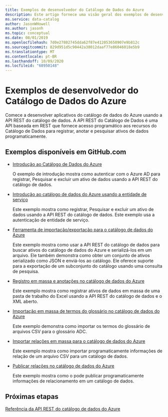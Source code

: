 ```yaml
---
title: Exemplos de desenvolvedor do Catálogo de Dados do Azure
description: Este artigo fornece uma visão geral dos exemplos de desenvolvedor disponíveis para a API REST do Catálogo de Dados.
ms.service: data-catalog
author: JasonWHowell
ms.author: jasonh
ms.topic: conceptual
ms.date: 08/01/2019
ms.openlocfilehash: 7d0e27802745dda62f87e412053650907e9b812c
ms.sourcegitcommit: 829d951d5c90442a38012daaf77e86046018e5b9
ms.translationtype: MT
ms.contentlocale: pt-BR
ms.lasthandoff: 10/09/2020
ms.locfileid: "68950148"
---
```

# <a name="azure-data-catalog-developer-samples"></a>Exemplos de desenvolvedor do Catálogo de Dados do Azure

Comece a desenvolver aplicativos do catálogo de dados do Azure usando a API REST do catálogo de dados. A API REST do Catálogo de Dados é uma API baseada em REST que fornece acesso programático aos recursos do Catálogo de Dados para registrar, anotar e pesquisar ativos de dados programaticamente.

## <a name="samples-available-on-githubcom"></a>Exemplos disponíveis em GitHub.com

* [Introdução ao Catálogo de Dados do Azure](https://github.com/Azure-Samples/data-catalog-dotnet-get-started/)
  
   O exemplo de introdução mostra como autenticar com o Azure AD para registrar, Pesquisar e excluir um ativo de dados usando a API REST do catálogo de dados.
   
* [Introdução ao catálogo de dados do Azure usando a entidade de serviço](https://github.com/Azure-Samples/data-catalog-dotnet-service-principal-get-started/)

   Este exemplo mostra como registrar, Pesquisar e excluir um ativo de dados usando a API REST do catálogo de dados. Este exemplo usa a autenticação de entidade de serviço.

* [Ferramenta de importação/exportação para o catálogo de dados do Azure](https://github.com/Azure-Samples/data-catalog-dotnet-import-export/)

   Este exemplo mostra como usar a API REST do catálogo de dados para buscar ativos do catálogo de dados do Azure e serializá-los em um arquivo. Ele também demonstra como obter um conjunto de ativos serializado como JSON e enviá-los ao catálogo. Ele oferece suporte para a exportação de um subconjunto do catálogo usando uma consulta de pesquisa.

* [Registro em massa e anotações no catálogo de dados do Azure](https://github.com/Azure-Samples/data-catalog-dotnet-excel-register-data-assets/)
  
   Este exemplo mostra como registrar ativos de dados em massa de uma pasta de trabalho do Excel usando a API REST do catálogo de dados e o XML aberto.
  
* [Importação em massa de termos do glossário no catálogo de dados do Azure](https://github.com/Azure-Samples/data-catalog-bulk-import-glossary/)

   Este exemplo demonstra como importar os termos do glossário de arquivos CSV para o glossário ADC.

* [Importar relações em massa para o catálogo de dados do Azure](https://github.com/Azure-Samples/data-catalog-bulk-import-relationship/)

   Este exemplo mostra como importar programaticamente informações de relação de um arquivo CSV para um catálogo de dados.

* [Publicar relações no catálogo de dados do Azure](https://github.com/Azure-Samples/data-catalog-dotnet-publish-relationships/)

   Este exemplo mostra como o pode publicar programaticamente informações de relacionamento em um catálogo de dados.
   
## <a name="next-steps"></a>Próximas etapas
[Referência da API REST do catálogo de dados do Azure](/rest/api/datacatalog/)
